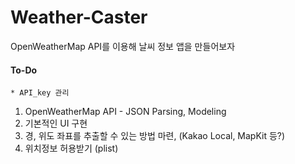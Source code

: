 #  Weather-Caster
OpenWeatherMap API를 이용해 날씨 정보 앱을 만들어보자

#### To-Do
    * API_key 관리
1. OpenWeatherMap API - JSON Parsing, Modeling
2. 기본적인 UI 구현
3. 경, 위도 좌표를 추출할 수 있는 방법 마련, (Kakao Local, MapKit 등?)
4. 위치정보 허용받기 (plist)
